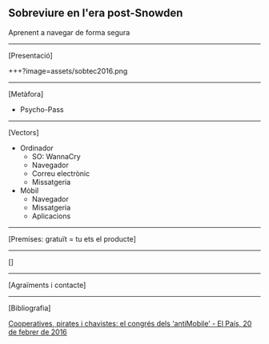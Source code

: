 ## Sobreviure en l'era post-Snowden

Aprenent a navegar de forma segura

---

[Presentació]

+++?image=assets/sobtec2016.png

---

[Metàfora]

* Psycho-Pass

---

[Vectors]

* Ordinador
  * SO: WannaCry
  * Navegador
  * Correu electrònic
  * Missatgeria
* Mòbil
  * Navegador
  * Missatgeria
  * Aplicacions

---

[Premises: gratuït = tu ets el producte]

---

[]

---

[Agraïments i contacte]

---

[Bibliografia]

[Cooperatives, pirates i chavistes: el congrés dels ‘antiMobile’ - El País, 20 de febrer de 2016](http://cat.elpais.com/cat/2016/02/20/catalunya/1455987629_287544.html)

